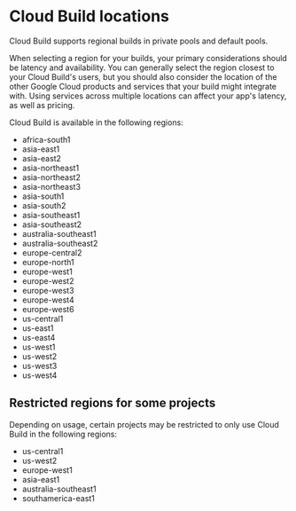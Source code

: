 # Cloud Build locations

Cloud Build supports regional builds in private pools and default pools.

When selecting a region for your builds, your primary considerations should be latency and availability. You can generally select the region closest to your Cloud Build's users, but you should also consider the location of the other Google Cloud products and services that your build might integrate with. Using services across multiple locations can affect your app's latency, as well as pricing.

Cloud Build is available in the following regions:

- africa-south1
- asia-east1
- asia-east2
- asia-northeast1
- asia-northeast2
- asia-northeast3
- asia-south1
- asia-south2
- asia-southeast1
- asia-southeast2
- australia-southeast1
- australia-southeast2
- europe-central2
- europe-north1
- europe-west1
- europe-west2
- europe-west3
- europe-west4
- europe-west6
- us-central1
- us-east1
- us-east4
- us-west1
- us-west2
- us-west3
- us-west4

## Restricted regions for some projects
Depending on usage, certain projects may be restricted to only use Cloud Build in the following regions:

- us-central1
- us-west2
- europe-west1
- asia-east1
- australia-southeast1
- southamerica-east1
